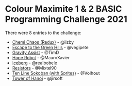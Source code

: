 # Colour Maximite 1 & 2 BASIC Programming Challenge 2021

There were 8 entries to the challenge:

 - [Chemi Chaos (Redux)](https://github.com/thwill1000/cmm2-basic-challenge/tree/main/2021/lizby) - @lizby
 - [Escape to the Green Hills](https://github.com/thwill1000/cmm2-basic-challenge/tree/main/2021/vegipete) - @vegipete
 - [Gravity Assist](https://github.com/thwill1000/cmm2-basic-challenge/tree/main/2021/timd) - @TimD
 - [Hope Robot](https://github.com/thwill1000/cmm2-basic-challenge/tree/main/2021/mauro-xavier) - @MauroXavier
 - [Iceberg](https://github.com/thwill1000/cmm2-basic-challenge/tree/main/2021/realbobele) - @realbobele
 - [Resistors](https://github.com/thwill1000/cmm2-basic-challenge/tree/main/2021/mixtel90) - @Mixtel90
 - [Ten Line Sokoban (with Sprites)](https://github.com/thwill1000/cmm2-basic-challenge/tree/main/2021/volhout) - @Volhout
 - [Tower of Hanoi](https://github.com/thwill1000/cmm2-basic-challenge/tree/main/2021/jirsoft) - @jirsoft
 
